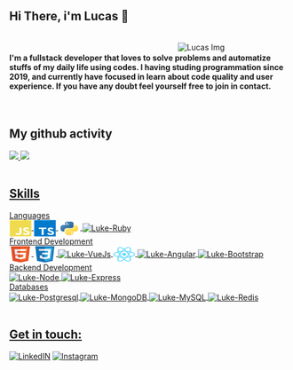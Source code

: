 <h2>Hi There, i'm Lucas 👋</h2><br/> <img src="https://i.imgur.com/CTBjMmu.png" min-width="200px" max-width="200px" width="200px" align="right" alt="Lucas Img"> 

<h4>I'm a fullstack developer that loves to solve problems and automatize stuffs of my daily life using codes. I having studing programmation since 2019, and currently have focused in learn about code quality and user experience. If you have any doubt feel yourself free to join in contact.</h4> <br/>



## My github activity
<div align="start">
  <a href="https://github.com/lukzz-al">
  <img height="180em" src="https://github-readme-stats.vercel.app/api?username=lukzz-al&show_icons=true&theme=dracula&include_all_commits=true&count_private=true"/>
  <img height="180em" src="https://github-readme-stats.vercel.app/api/top-langs/?username=lukzz-al&layout=compact&langs_count=7&theme=dracula"/>
</div><br/>


## Skills
<div style="display: inline_block"> 
    <span>Languages</span><br/>
    <img align="center" alt="Luke-Js" height="30" width="40" src="https://raw.githubusercontent.com/devicons/devicon/master/icons/javascript/javascript-plain.svg">
    <img align="center" alt="Luke-Ts" height="30" width="40" src="https://raw.githubusercontent.com/devicons/devicon/master/icons/typescript/typescript-plain.svg">
    <img align="center" alt="Luke-Python" height="30" width="40" src="https://raw.githubusercontent.com/devicons/devicon/master/icons/python/python-original.svg">
    <img align="center" alt="Luke-Ruby" height="30" width="40" src="https://cdn.jsdelivr.net/gh/devicons/devicon/icons/ruby/ruby-plain-wordmark.svg">
    <br/>
    <span>Frontend Development</span><br/>
    <img align="center" alt="Luke-HTML" height="30" width="40" src="https://raw.githubusercontent.com/devicons/devicon/master/icons/html5/html5-original.svg">
    <img align="center" alt="Luke-CSS" height="30" width="40" src="https://raw.githubusercontent.com/devicons/devicon/master/icons/css3/css3-original.svg">
    <img align="center" alt="Luke-VueJs" height="30" width="40"  src="https://cdn.jsdelivr.net/gh/devicons/devicon/icons/vuejs/vuejs-original.svg">
    <img align="center" alt="Luke-React" height="30" width="40" src="https://raw.githubusercontent.com/devicons/devicon/master/icons/react/react-original.svg">
    <img align="center" alt="Luke-Angular" height="30" width="40" src="https://cdn.jsdelivr.net/gh/devicons/devicon/icons/angularjs/angularjs-original.svg">
    <img align="center" alt="Luke-Bootstrap" height="30" width="40" src="https://cdn.jsdelivr.net/gh/devicons/devicon/icons/bootstrap/bootstrap-original.svg"><br/>
    <span>Backend Development</span><br/>
    <img align="center" alt="Luke-Node" height="30" width="40" src="https://cdn.jsdelivr.net/gh/devicons/devicon/icons/nodejs/nodejs-original.svg">
    <img align="center" alt="Luke-Express" height="30" width="40" src="https://cdn.jsdelivr.net/gh/devicons/devicon/icons/express/express-original.svg"><br/>
    <span>Databases</span><br/>
    <img align="center" alt="Luke-Postgresql" height="30" width="40" src="https://cdn.jsdelivr.net/gh/devicons/devicon/icons/postgresql/postgresql-original.svg">
    <img align="center" alt="Luke-MongoDB" height="30" width="40" src="https://cdn.jsdelivr.net/gh/devicons/devicon/icons/mongodb/mongodb-original.svg">
    <img align="center" alt="Luke-MySQL" height="30" width="40" src="https://cdn.jsdelivr.net/gh/devicons/devicon/icons/mysql/mysql-original.svg">
    <img align="center" alt="Luke-Redis" height="30" width="40" src="https://cdn.jsdelivr.net/gh/devicons/devicon/icons/redis/redis-original.svg">
</div><br/>


## Get in touch:
[![LinkedIN](https://img.shields.io/badge/LinkedIn-0077B5?style=for-the-badge&logo=linkedin&logoColor=white)](https://www.linkedin.com/in/lcs-al/)
[![Instagram](https://img.shields.io/badge/Instagram-E4405F?style=for-the-badge&logo=instagram&logoColor=white)](https://www.instagram.com/lukzz_al/)
